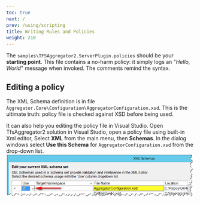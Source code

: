 ```yaml
---
toc: true
next: /
prev: /using/scripting
title: Writing Rules and Policies
weight: 210
---
```

The `samples\TFSAggregator2.ServerPlugin.policies` should be your **starting point**. This file contains a no-harm policy: it simply logs an "_Hello, World_" message when invoked. The comments remind the syntax. 

## Editing a policy

The XML Schema definition is in file `Aggregator.Core\Configuration\AggregatorConfiguration.xsd`. This is the ultimate truth: policy file is checked against XSD before being used.

It can also help you editing the policy file in Visual Studio.
Open TfsAggregator2 solution in Visual Studio, open a policy file using built-in Xml editor, Select **XML** from the main menu, then **Schemas**. In the dialog windows select **Use this Schema** for `AggregatorConfiguration.xsd` from the drop-down list.
![Select AggregatorConfiguration.xsd](./VisualStudio-Xml-Schema.png)
